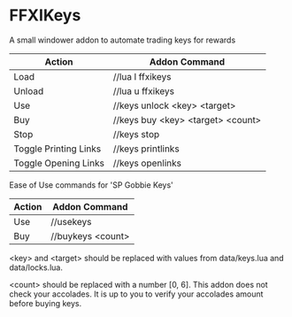 # FFXIKeys
A small windower addon to automate trading keys for rewards

Action                | Addon Command
--------------------- | -----------------------------
Load                  | //lua l ffxikeys
Unload                | //lua u ffxikeys
Use                   | //keys unlock \<key\> \<target\>
Buy                   | //keys buy \<key\> \<target\> \<count\>
Stop                  | //keys stop
Toggle Printing Links | //keys printlinks
Toggle Opening Links  | //keys openlinks


Ease of Use commands for 'SP Gobbie Keys'

Action                | Addon Command
--------------------- | -----------------------------
Use                   | //usekeys
Buy                   | //buykeys \<count\>

\<key\> and \<target\> should be replaced with values from data/keys.lua and data/locks.lua.

\<count\> should be replaced with a number [0, 6].  This addon does not check your accolades.  It is up to you to verify your accolades amount before buying keys.
